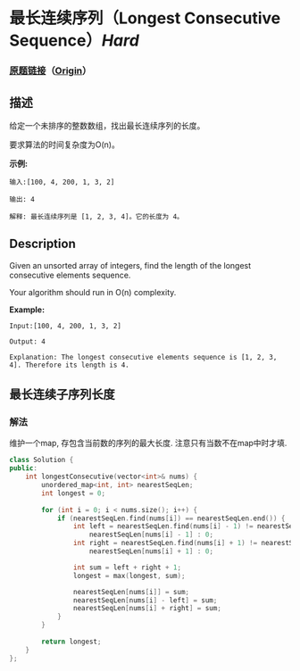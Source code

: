 # 最长连续序列（Longest Consecutive Sequence）*Hard*
### [原题链接](https://leetcode-cn.com/problems/longest-consecutive-sequence)（[Origin](https://leetcode.com/problems/longest-consecutive-sequence)）
## 描述
给定一个未排序的整数数组，找出最长连续序列的长度。

要求算法的时间复杂度为O(n)。

**示例:**
```
输入:[100, 4, 200, 1, 3, 2]

输出: 4

解释: 最长连续序列是 [1, 2, 3, 4]。它的长度为 4。
```

## Description
Given an unsorted array of integers, find the length of the longest consecutive elements sequence.

Your algorithm should run in O(n) complexity.

**Example:**
```
Input:[100, 4, 200, 1, 3, 2]

Output: 4

Explanation: The longest consecutive elements sequence is [1, 2, 3, 4]. Therefore its length is 4.
```


## 最长连续子序列长度
### 解法
维护一个map, 存包含当前数的序列的最大长度. 注意只有当数不在map中时才填.
```c++
class Solution {
public:
    int longestConsecutive(vector<int>& nums) {
        unordered_map<int, int> nearestSeqLen;
        int longest = 0;
        
        for (int i = 0; i < nums.size(); i++) {
            if (nearestSeqLen.find(nums[i]) == nearestSeqLen.end()) {
                int left = nearestSeqLen.find(nums[i] - 1) != nearestSeqLen.end() ?
                    nearestSeqLen[nums[i] - 1] : 0;
                int right = nearestSeqLen.find(nums[i] + 1) != nearestSeqLen.end() ?
                    nearestSeqLen[nums[i] + 1] : 0;

                int sum = left + right + 1;
                longest = max(longest, sum);

                nearestSeqLen[nums[i]] = sum;
                nearestSeqLen[nums[i] - left] = sum;
                nearestSeqLen[nums[i] + right] = sum;
            }
        }
        
        return longest;
    }
};
```